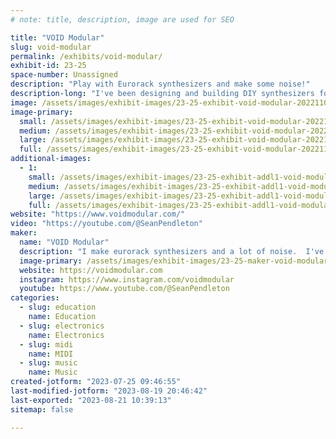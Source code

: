 ```yaml
---
# note: title, description, image are used for SEO

title: "VOID Modular"
slug: void-modular
permalink: /exhibits/void-modular/
exhibit-id: 23-25
space-number: Unassigned
description: "Play with Eurorack synthesizers and make some noise!"
description-long: "I've been designing and building DIY synthesizers for years.  Come play with them while I attempt to explain them to you!"
image: /assets/images/exhibit-images/23-25-exhibit-void-modular-20221106-105325-large.jpg
image-primary: 
  small: /assets/images/exhibit-images/23-25-exhibit-void-modular-20221106-105325-small.jpg
  medium: /assets/images/exhibit-images/23-25-exhibit-void-modular-20221106-105325-medium.jpg
  large: /assets/images/exhibit-images/23-25-exhibit-void-modular-20221106-105325-large.jpg
  full: /assets/images/exhibit-images/23-25-exhibit-void-modular-20221106-105325-full.jpg
additional-images: 
  - 1:
    small: /assets/images/exhibit-images/23-25-exhibit-addl1-void-modular-20221106-104845-small.jpg
    medium: /assets/images/exhibit-images/23-25-exhibit-addl1-void-modular-20221106-104845-medium.jpg
    large: /assets/images/exhibit-images/23-25-exhibit-addl1-void-modular-20221106-104845-large.jpg
    full: /assets/images/exhibit-images/23-25-exhibit-addl1-void-modular-20221106-104845-full.jpg
website: "https://www.voidmodular.com/"
video: "https://youtube.com/@SeanPendleton"
maker: 
  name: "VOID Modular"
  description: "I make eurorack synthesizers and a lot of noise.  I've been designing my own synthesizers and electronics for 20 years."
  image-primary: /assets/images/exhibit-images/23-25-maker-void-modular-procreate-edit-medium.JPG
  website: https://voidmodular.com
  instagram: https://www.instagram.com/voidmodular
  youtube: https://www.youtube.com/@SeanPendleton
categories: 
  - slug: education
    name: Education
  - slug: electronics
    name: Electronics
  - slug: midi
    name: MIDI
  - slug: music
    name: Music
created-jotform: "2023-07-25 09:46:55"
last-modified-jotform: "2023-08-19 20:46:42"
last-exported: "2023-08-21 10:39:13"
sitemap: false

---
```

